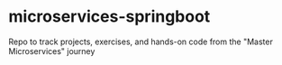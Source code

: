 # microservices-springboot
Repo to track projects, exercises, and hands-on code from the "Master Microservices" journey
